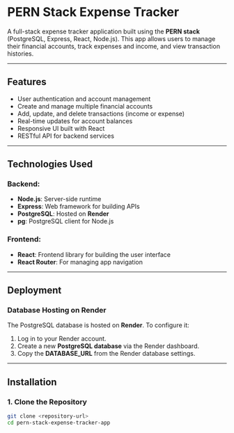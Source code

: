 # PERN Stack Expense Tracker

A full-stack expense tracker application built using the **PERN stack** (PostgreSQL, Express, React, Node.js). This app allows users to manage their financial accounts, track expenses and income, and view transaction histories.

---

## Features

- User authentication and account management
- Create and manage multiple financial accounts
- Add, update, and delete transactions (income or expense)
- Real-time updates for account balances
- Responsive UI built with React
- RESTful API for backend services

---

## Technologies Used

### Backend:
- **Node.js**: Server-side runtime
- **Express**: Web framework for building APIs
- **PostgreSQL**: Hosted on **Render**
- **pg**: PostgreSQL client for Node.js

### Frontend:
- **React**: Frontend library for building the user interface
- **React Router**: For managing app navigation

---

## Deployment

### Database Hosting on Render
The PostgreSQL database is hosted on **Render**. To configure it:
1. Log in to your Render account.
2. Create a new **PostgreSQL database** via the Render dashboard.
3. Copy the **DATABASE_URL** from the Render database settings.

---

## Installation

### 1. Clone the Repository
```bash
git clone <repository-url>
cd pern-stack-expense-tracker-app

